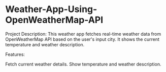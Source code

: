 # Weather-App-Using-OpenWeatherMap-API
Project Description: This weather app fetches real-time weather data from OpenWeatherMap API based on the user's input city. It shows the current temperature and weather description.

Features:

Fetch current weather details.
Show temperature and weather description.
